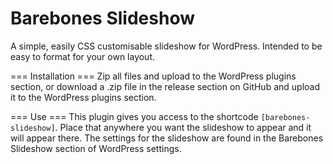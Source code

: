 Barebones Slideshow
===================

A simple, easily CSS customisable slideshow for WordPress. Intended to be easy to format for your own layout.

=== Installation ===
Zip all files and upload to the WordPress plugins section, or download a .zip file in the release section on GitHub and upload it to the WordPress plugins section.

=== Use ===
This plugin gives you access to the shortcode `[barebones-slideshow]`. Place that anywhere you want the slideshow to appear and it will appear there.
The settings for the slideshow are found in the Barebones Slideshow section of WordPress settings.

